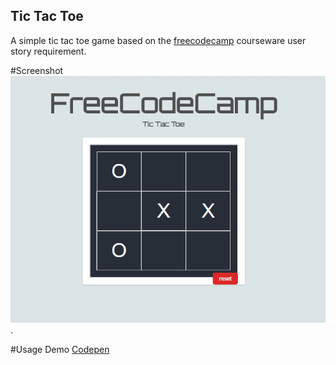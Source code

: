 ## Tic Tac Toe
A simple tic tac toe game based on the   [freecodecamp](https://www.freecodecamp.com/challenges/build-a-tic-tac-toe-game) courseware user story requirement.

#Screenshot
![screenshot](https://github.com/theslyone/tic-tac-toe/blob/master/img/snapshot.png).

#Usage
Demo [Codepen](http://codepen.io/theslyguy/full/ZBVoNy)
